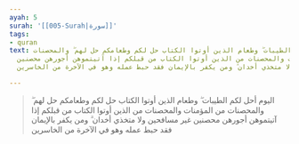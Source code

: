```yaml
---
ayah: 5
surah: '[[005-Surah|سورة]]'
tags:
- quran
text: اليوم أحل لكم الطيبات ۖ وطعام الذين أوتوا الكتاب حل لكم وطعامكم حل لهم ۖ والمحصنات
  من المؤمنات والمحصنات من الذين أوتوا الكتاب من قبلكم إذا آتيتموهن أجورهن محصنين
  غير مسافحين ولا متخذي أخدان ۗ ومن يكفر بالإيمان فقد حبط عمله وهو في الآخرة من الخاسرين

---
```

> اليوم أحل لكم الطيبات ۖ وطعام الذين أوتوا الكتاب حل لكم وطعامكم حل لهم ۖ والمحصنات من المؤمنات والمحصنات من الذين أوتوا الكتاب من قبلكم إذا آتيتموهن أجورهن محصنين غير مسافحين ولا متخذي أخدان ۗ ومن يكفر بالإيمان فقد حبط عمله وهو في الآخرة من الخاسرين
